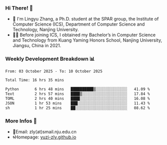 ### Hi There! 👋 
- 🐳 I'm Lingyu Zhang, a Ph.D. student at the SPAR group, the Institute of Computer Science (ICS), Department of Computer Science and Technology, Nanjing University.
- 🧑‍🎓 Before joining ICS, I obtained my Bachelor’s in Computer Science and Technology from Kuang Yaming Honors School, Nanjing University, Jiangsu, China in 2021.

### Weekly Development Breakdown :bar_chart:

<!--START_SECTION:waka-->

```txt
From: 03 October 2025 - To: 10 October 2025

Total Time: 16 hrs 35 mins

Python       6 hrs 48 mins   ██████████▒░░░░░░░░░░░░░░   41.09 %
Text         2 hrs 57 mins   ████▒░░░░░░░░░░░░░░░░░░░░   17.84 %
TOML         2 hrs 40 mins   ████░░░░░░░░░░░░░░░░░░░░░   16.08 %
JSON         1 hr 53 mins    ███░░░░░░░░░░░░░░░░░░░░░░   11.43 %
sh           1 hr 25 mins    ██░░░░░░░░░░░░░░░░░░░░░░░   08.62 %
```

<!--END_SECTION:waka-->

<!--
### Github Contributions :octocat:

![](https://raw.githubusercontent.com/yuzi-zly/yuzi-zly/output/github-contribution-grid-snake.svg)              
-->

### More Infos 📖

- 📧Email: zly(at)smail.nju.edu.cn
- 🌀Homepage: [yuzi-zly.github.io](https://yuzi-zly.github.io/)
